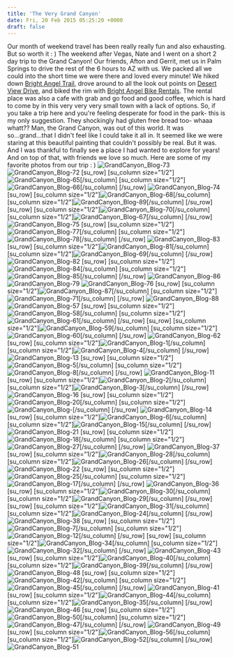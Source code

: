 ```yaml
---
title: 'The Very Grand Canyon'
date: Fri, 20 Feb 2015 05:25:20 +0000
draft: false
---
```


Our month of weekend travel has been really really fun and also exhausting. But so worth it : ) The weekend after Vegas, Nate and I went on a short 2 day trip to the Grand Canyon! Our friends, Afton and Gerrit, met us in Palm Springs to drive the rest of the 6 hours to AZ with us. We packed all we could into the short time we were there and loved every minute! We hiked down [Bright Angel Trail](http://en.wikipedia.org/wiki/Bright_Angel_Trail), drove around to all the look out points on [Desert View Drive](http://www.nps.gov/grca/planyourvisit/desert-view-drive.htm), and biked the rim with [Bright Angel Bike Rentals](http://bikegrandcanyon.com/). The rental place was also a cafe with grab and go food and good coffee, which is hard to come by in this very very very small town with a lack of options. So, if you take a trip here and you're feeling desperate for food in the park- this is my only suggestion. They shockingly had gluten free bread too- whaaa whatt?? Man, the Grand Canyon, was out of this world. It was so...grand...that I didn't feel like I could take it all in. It seemed like we were staring at this beautiful painting that couldn't possibly be real. But it was. And I was thankful to finally see a place I had wanted to explore for years! And on top of that, with friends we love so much. Here are some of my favorite photos from our trip : ) ![GrandCanyon_Blog-73](http://djh82r8xhqebh.cloudfront.net/uploads/2015/02/GrandCanyon_Blog-73.jpg) ![GrandCanyon_Blog-72](http://djh82r8xhqebh.cloudfront.net/uploads/2015/02/GrandCanyon_Blog-72.jpg) \[su\_row\] \[su\_column size="1/2"\]![GrandCanyon_Blog-65](http://djh82r8xhqebh.cloudfront.net/uploads/2015/02/GrandCanyon_Blog-65.jpg)\[/su\_column\] \[su\_column size="1/2"\]![GrandCanyon_Blog-66](http://djh82r8xhqebh.cloudfront.net/uploads/2015/02/GrandCanyon_Blog-66.jpg)\[/su\_column\] \[/su\_row\] ![GrandCanyon_Blog-74](http://djh82r8xhqebh.cloudfront.net/uploads/2015/02/GrandCanyon_Blog-74.jpg) \[su\_row\] \[su\_column size="1/2"\]![GrandCanyon_Blog-68](http://djh82r8xhqebh.cloudfront.net/uploads/2015/02/GrandCanyon_Blog-68.jpg)\[/su\_column\] \[su\_column size="1/2"\]![GrandCanyon_Blog-89](http://djh82r8xhqebh.cloudfront.net/uploads/2015/02/GrandCanyon_Blog-89.jpg)\[/su\_column\] \[/su\_row\] \[su\_row\] \[su\_column size="1/2"\]![GrandCanyon_Blog-70](http://djh82r8xhqebh.cloudfront.net/uploads/2015/02/GrandCanyon_Blog-70.jpg)\[/su\_column\] \[su\_column size="1/2"\]![GrandCanyon_Blog-67](http://djh82r8xhqebh.cloudfront.net/uploads/2015/02/GrandCanyon_Blog-67.jpg)\[/su\_column\] \[/su\_row\] ![GrandCanyon_Blog-75](http://djh82r8xhqebh.cloudfront.net/uploads/2015/02/GrandCanyon_Blog-75.jpg) \[su\_row\] \[su\_column size="1/2"\]![GrandCanyon_Blog-77](http://djh82r8xhqebh.cloudfront.net/uploads/2015/02/GrandCanyon_Blog-77.jpg)\[/su\_column\] \[su\_column size="1/2"\]![GrandCanyon_Blog-78](http://djh82r8xhqebh.cloudfront.net/uploads/2015/02/GrandCanyon_Blog-78.jpg)\[/su\_column\] \[/su\_row\] ![GrandCanyon_Blog-83](http://djh82r8xhqebh.cloudfront.net/uploads/2015/02/GrandCanyon_Blog-83.jpg) \[su\_row\] \[su\_column size="1/2"\]![GrandCanyon_Blog-81](http://djh82r8xhqebh.cloudfront.net/uploads/2015/02/GrandCanyon_Blog-81.jpg)\[/su\_column\] \[su\_column size="1/2"\]![GrandCanyon_Blog-69](http://djh82r8xhqebh.cloudfront.net/uploads/2015/02/GrandCanyon_Blog-69.jpg)\[/su\_column\] \[/su\_row\] ![GrandCanyon_Blog-82](http://djh82r8xhqebh.cloudfront.net/uploads/2015/02/GrandCanyon_Blog-82.jpg) \[su\_row\] \[su\_column size="1/2"\]![GrandCanyon_Blog-84](http://djh82r8xhqebh.cloudfront.net/uploads/2015/02/GrandCanyon_Blog-84.jpg)\[/su\_column\] \[su\_column size="1/2"\]![GrandCanyon_Blog-85](http://djh82r8xhqebh.cloudfront.net/uploads/2015/02/GrandCanyon_Blog-85.jpg)\[/su\_column\] \[/su\_row\] ![GrandCanyon_Blog-86](http://djh82r8xhqebh.cloudfront.net/uploads/2015/02/GrandCanyon_Blog-86.jpg) ![GrandCanyon_Blog-79](http://djh82r8xhqebh.cloudfront.net/uploads/2015/02/GrandCanyon_Blog-79.jpg) ![GrandCanyon_Blog-76](http://djh82r8xhqebh.cloudfront.net/uploads/2015/02/GrandCanyon_Blog-76.jpg) \[su\_row\] \[su\_column size="1/2"\]![GrandCanyon_Blog-87](http://djh82r8xhqebh.cloudfront.net/uploads/2015/02/GrandCanyon_Blog-87.jpg)\[/su\_column\] \[su\_column size="1/2"\]![GrandCanyon_Blog-71](http://djh82r8xhqebh.cloudfront.net/uploads/2015/02/GrandCanyon_Blog-71.jpg)\[/su\_column\] \[/su\_row\] ![GrandCanyon_Blog-88](http://djh82r8xhqebh.cloudfront.net/uploads/2015/02/GrandCanyon_Blog-88.jpg) ![GrandCanyon_Blog-57](http://djh82r8xhqebh.cloudfront.net/uploads/2015/02/GrandCanyon_Blog-57.jpg) \[su\_row\] \[su\_column size="1/2"\]![GrandCanyon_Blog-58](http://djh82r8xhqebh.cloudfront.net/uploads/2015/02/GrandCanyon_Blog-58.jpg)\[/su\_column\] \[su\_column size="1/2"\]![GrandCanyon_Blog-61](http://djh82r8xhqebh.cloudfront.net/uploads/2015/02/GrandCanyon_Blog-61.jpg)\[/su\_column\] \[/su\_row\] \[su\_row\] \[su\_column size="1/2"\]![GrandCanyon_Blog-59](http://djh82r8xhqebh.cloudfront.net/uploads/2015/02/GrandCanyon_Blog-59.jpg)\[/su\_column\] \[su\_column size="1/2"\]![GrandCanyon_Blog-60](http://djh82r8xhqebh.cloudfront.net/uploads/2015/02/GrandCanyon_Blog-60.jpg)\[/su\_column\] \[/su\_row\] ![GrandCanyon_Blog-62](http://djh82r8xhqebh.cloudfront.net/uploads/2015/02/GrandCanyon_Blog-62.jpg) \[su\_row\] \[su\_column size="1/2"\]![GrandCanyon_Blog-1](http://djh82r8xhqebh.cloudfront.net/uploads/2015/02/GrandCanyon_Blog-1.jpg)\[/su\_column\] \[su\_column size="1/2"\]![GrandCanyon_Blog-4](http://djh82r8xhqebh.cloudfront.net/uploads/2015/02/GrandCanyon_Blog-4.jpg)\[/su\_column\] \[/su\_row\] ![GrandCanyon_Blog-13](http://djh82r8xhqebh.cloudfront.net/uploads/2015/02/GrandCanyon_Blog-13.jpg) \[su\_row\] \[su\_column size="1/2"\]![GrandCanyon_Blog-5](http://djh82r8xhqebh.cloudfront.net/uploads/2015/02/GrandCanyon_Blog-5.jpg)\[/su\_column\] \[su\_column size="1/2"\]![GrandCanyon_Blog-8](http://djh82r8xhqebh.cloudfront.net/uploads/2015/02/GrandCanyon_Blog-8.jpg)\[/su\_column\] \[/su\_row\] ![GrandCanyon_Blog-11](http://djh82r8xhqebh.cloudfront.net/uploads/2015/02/GrandCanyon_Blog-11.jpg) \[su\_row\] \[su\_column size="1/2"\]![GrandCanyon_Blog-2](http://djh82r8xhqebh.cloudfront.net/uploads/2015/02/GrandCanyon_Blog-2.jpg)\[/su\_column\] \[su\_column size="1/2"\]![GrandCanyon_Blog-3](http://djh82r8xhqebh.cloudfront.net/uploads/2015/02/GrandCanyon_Blog-3.jpg)\[/su\_column\] \[/su\_row\] ![GrandCanyon_Blog-16](http://djh82r8xhqebh.cloudfront.net/uploads/2015/02/GrandCanyon_Blog-16.jpg) \[su\_row\] \[su\_column size="1/2"\]![GrandCanyon_Blog-20](http://djh82r8xhqebh.cloudfront.net/uploads/2015/02/GrandCanyon_Blog-20.jpg)\[/su\_column\] \[su\_column size="1/2"\]![GrandCanyon_Blog-](http://djh82r8xhqebh.cloudfront.net/uploads/2015/02/GrandCanyon_Blog-9.jpg)\[/su\_column\] \[/su\_row\] ![GrandCanyon_Blog-14](http://djh82r8xhqebh.cloudfront.net/uploads/2015/02/GrandCanyon_Blog-14.jpg) \[su\_row\] \[su\_column size="1/2"\]![GrandCanyon_Blog-6](http://djh82r8xhqebh.cloudfront.net/uploads/2015/02/GrandCanyon_Blog-6.jpg)\[/su\_column\] \[su\_column size="1/2"\]![GrandCanyon_Blog-15](http://djh82r8xhqebh.cloudfront.net/uploads/2015/02/GrandCanyon_Blog-15.jpg)\[/su\_column\] \[/su\_row\] ![GrandCanyon_Blog-21](http://djh82r8xhqebh.cloudfront.net/uploads/2015/02/GrandCanyon_Blog-21.jpg) \[su\_row\] \[su\_column size="1/2"\]![GrandCanyon_Blog-18](http://djh82r8xhqebh.cloudfront.net/uploads/2015/02/GrandCanyon_Blog-18.jpg)\[/su\_column\] \[su\_column size="1/2"\]![GrandCanyon_Blog-27](http://djh82r8xhqebh.cloudfront.net/uploads/2015/02/GrandCanyon_Blog-27.jpg)\[/su\_column\] \[/su\_row\] ![GrandCanyon_Blog-37](http://djh82r8xhqebh.cloudfront.net/uploads/2015/02/GrandCanyon_Blog-37.jpg) \[su\_row\] \[su\_column size="1/2"\]![GrandCanyon_Blog-28](http://djh82r8xhqebh.cloudfront.net/uploads/2015/02/GrandCanyon_Blog-28.jpg)\[/su\_column\] \[su\_column size="1/2"\]![GrandCanyon_Blog-26](http://djh82r8xhqebh.cloudfront.net/uploads/2015/02/GrandCanyon_Blog-26.jpg)\[/su\_column\] \[/su\_row\] ![GrandCanyon_Blog-22](http://djh82r8xhqebh.cloudfront.net/uploads/2015/02/GrandCanyon_Blog-22.jpg) \[su\_row\] \[su\_column size="1/2"\]![GrandCanyon_Blog-25](http://djh82r8xhqebh.cloudfront.net/uploads/2015/02/GrandCanyon_Blog-25.jpg)\[/su\_column\] \[su\_column size="1/2"\]![GrandCanyon_Blog-17](http://djh82r8xhqebh.cloudfront.net/uploads/2015/02/GrandCanyon_Blog-17.jpg)\[/su\_column\] \[/su\_row\] ![GrandCanyon_Blog-36](http://djh82r8xhqebh.cloudfront.net/uploads/2015/02/GrandCanyon_Blog-36.jpg) \[su\_row\] \[su\_column size="1/2"\]![GrandCanyon_Blog-30](http://djh82r8xhqebh.cloudfront.net/uploads/2015/02/GrandCanyon_Blog-30.jpg)\[/su\_column\] \[su\_column size="1/2"\]![GrandCanyon_Blog-29](http://djh82r8xhqebh.cloudfront.net/uploads/2015/02/GrandCanyon_Blog-29.jpg)\[/su\_column\] \[/su\_row\] \[su\_row\] \[su\_column size="1/2"\]![GrandCanyon_Blog-31](http://djh82r8xhqebh.cloudfront.net/uploads/2015/02/GrandCanyon_Blog-31.jpg)\[/su\_column\] \[su\_column size="1/2"\]![GrandCanyon_Blog-24](http://djh82r8xhqebh.cloudfront.net/uploads/2015/02/GrandCanyon_Blog-24.jpg)\[/su\_column\] \[/su\_row\] ![GrandCanyon_Blog-38](http://djh82r8xhqebh.cloudfront.net/uploads/2015/02/GrandCanyon_Blog-38.jpg) \[su\_row\] \[su\_column size="1/2"\]![GrandCanyon_Blog-7](http://djh82r8xhqebh.cloudfront.net/uploads/2015/02/GrandCanyon_Blog-7.jpg)\[/su\_column\] \[su\_column size="1/2"\]![GrandCanyon_Blog-12](http://djh82r8xhqebh.cloudfront.net/uploads/2015/02/GrandCanyon_Blog-12.jpg)\[/su\_column\] \[/su\_row\] \[su\_row\] \[su\_column size="1/2"\]![GrandCanyon_Blog-34](http://djh82r8xhqebh.cloudfront.net/uploads/2015/02/GrandCanyon_Blog-34.jpg)\[/su\_column\] \[su\_column size="1/2"\]![GrandCanyon_Blog-32](http://djh82r8xhqebh.cloudfront.net/uploads/2015/02/GrandCanyon_Blog-32.jpg)\[/su\_column\] \[/su\_row\] ![GrandCanyon_Blog-43](http://djh82r8xhqebh.cloudfront.net/uploads/2015/02/GrandCanyon_Blog-43.jpg) \[su\_row\] \[su\_column size="1/2"\]![GrandCanyon_Blog-40](http://djh82r8xhqebh.cloudfront.net/uploads/2015/02/GrandCanyon_Blog-40.jpg)\[/su\_column\] \[su\_column size="1/2"\]![GrandCanyon_Blog-39](http://djh82r8xhqebh.cloudfront.net/uploads/2015/02/GrandCanyon_Blog-39.jpg)\[/su\_column\] \[/su\_row\] ![GrandCanyon_Blog-48](http://djh82r8xhqebh.cloudfront.net/uploads/2015/02/GrandCanyon_Blog-48.jpg) \[su\_row\] \[su\_column size="1/2"\]![GrandCanyon_Blog-42](http://djh82r8xhqebh.cloudfront.net/uploads/2015/02/GrandCanyon_Blog-42.jpg)\[/su\_column\] \[su\_column size="1/2"\]![GrandCanyon_Blog-45](http://djh82r8xhqebh.cloudfront.net/uploads/2015/02/GrandCanyon_Blog-45.jpg)\[/su\_column\] \[/su\_row\] ![GrandCanyon_Blog-41](http://djh82r8xhqebh.cloudfront.net/uploads/2015/02/GrandCanyon_Blog-41.jpg) \[su\_row\] \[su\_column size="1/2"\]![GrandCanyon_Blog-44](http://djh82r8xhqebh.cloudfront.net/uploads/2015/02/GrandCanyon_Blog-44.jpg)\[/su\_column\] \[su\_column size="1/2"\]![GrandCanyon_Blog-35](http://djh82r8xhqebh.cloudfront.net/uploads/2015/02/GrandCanyon_Blog-35.jpg)\[/su\_column\] \[/su\_row\] ![GrandCanyon_Blog-46](http://djh82r8xhqebh.cloudfront.net/uploads/2015/02/GrandCanyon_Blog-46.jpg) \[su\_row\] \[su\_column size="1/2"\]![GrandCanyon_Blog-50](http://djh82r8xhqebh.cloudfront.net/uploads/2015/02/GrandCanyon_Blog-50.jpg)\[/su\_column\] \[su\_column size="1/2"\]![GrandCanyon_Blog-47](http://djh82r8xhqebh.cloudfront.net/uploads/2015/02/GrandCanyon_Blog-47.jpg)\[/su\_column\] \[/su\_row\] ![GrandCanyon_Blog-49](http://djh82r8xhqebh.cloudfront.net/uploads/2015/02/GrandCanyon_Blog-49.jpg) \[su\_row\] \[su\_column size="1/2"\]![GrandCanyon_Blog-56](http://djh82r8xhqebh.cloudfront.net/uploads/2015/02/GrandCanyon_Blog-56.jpg)\[/su\_column\] \[su\_column size="1/2"\]![GrandCanyon_Blog-52](http://djh82r8xhqebh.cloudfront.net/uploads/2015/02/GrandCanyon_Blog-52.jpg)\[/su\_column\] \[/su\_row\] ![GrandCanyon_Blog-51](http://djh82r8xhqebh.cloudfront.net/uploads/2015/02/GrandCanyon_Blog-51.jpg)